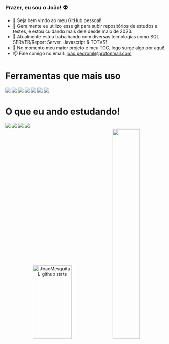 ### Prazer, eu sou o João! 👽

- 🔎 Seja bem vindo ao meu GitHub pessoal!
- 📜 Geralmente eu utilizo esse git para subir repositórios de estudos e testes, e estou cuidando mais dele desde maio de 2023.
- 🔭 Atualmente estou trabalhando com diversas tecnologias como SQL SERVER/Report Server, Javascript & TOTVS!
- 🌱 No momento meu maior projeto é meu TCC, logo surge algo por aqui!
- 📫 Fale comigo no email: joao.pedroml@protonmail.com

<div>
  <h1> Ferramentas que mais uso </h1>
  <img src="https://img.shields.io/badge/JavaScript-323330?style=for-the-badge&logo=javascript&logoColor=F7DF1E"/>
  <img src="https://img.shields.io/badge/Bootstrap-563D7C?style=for-the-badge&logo=bootstrap&logoColor=white"/>
  <img src="https://img.shields.io/badge/HTML5-E34F26?style=for-the-badge&logo=html5&logoColor=white"/>
  <img src="https://img.shields.io/badge/PHP-777BB4?style=for-the-badge&logo=php&logoColor=white"/>
  <img src="https://img.shields.io/badge/Microsoft%20SQL%20Server-CC2927?style=for-the-badge&logo=microsoft%20sql%20server&logoColor=white"/>
  <img src="https://img.shields.io/badge/Windows_11-0078d4?style=for-the-badge&logo=windows-11&logoColor=white"/>
  <img src="https://img.shields.io/badge/VSCode-0078D4?style=for-the-badge&logo=visual%20studio%20code&logoColor=white"/>
</div>

<div>
  <h1> O que eu ando estudando!</h1>
  <img src="https://img.shields.io/badge/Python-FFD43B?style=for-the-badge&logo=python&logoColor=blue"/>
  <img src="https://img.shields.io/badge/Laravel-FF2D20?style=for-the-badge&logo=laravel&logoColor=white"/>
  <img src="https://img.shields.io/badge/Android%20Studio-3DDC84.svg?style=for-the-badge&logo=android-studio&logoColor=white"/>
  <img src='https://img.shields.io/badge/Firebase-039BE5?style=for-the-badge&logo=Firebase&logoColor=white'/>
</div>

<div align="center">
<img width="49%" height="230em" src="https://github-readme-stats.vercel.app/api?username=joaomesquital&show_icons=true&theme=dark" alt="JoaoMesquitaL github stats"/>
<img width="41%" heigth="180em" src="https://github-readme-stats.vercel.app/api/top-langs/?username=JoaoMesquitaL&layout=compact&theme=dark"/>
</div>

<!-- Grafico de frequencia
[![Ashutosh's github activity graph](https://github-readme-activity-graph.cyclic.app/graph?username=JoaoMesquitaL&bg_color=000000&color=ffffff&line=ffffff&point=00bfff&area=true&hide_border=true)](https://github.com/ashutosh00710/github-readme-activity-graph)
-->


<!--
  ![Javascript](https://img.shields.io/badge/JavaScript-323330?style=for-the-badge&logo=javascript&logoColor=F7DF1E)
  ![Bootstrap](https://img.shields.io/badge/Bootstrap-563D7C?style=for-the-badge&logo=bootstrap&logoColor=white)
  ![HTML](https://img.shields.io/badge/HTML5-E34F26?style=for-the-badge&logo=html5&logoColor=white)
  ![PHP](https://img.shields.io/badge/PHP-777BB4?style=for-the-badge&logo=php&logoColor=white)
-->
